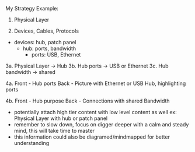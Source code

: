 My Strategy Example:

1. Physical Layer

2. Devices, Cables, Protocols
  - devices: hub, patch panel
    - hub: ports, bandwidth
      - ports: USB, Ethernet


3a. Physical Layer -> Hub
3b. Hub ports -> USB or Ethernet
3c. Hub bandwidth -> shared


4a.
Front - Hub ports
Back - Picture with Ethernet or USB Hub, highlighting ports

4b.
Front - Hub purpose
Back - Connections with shared Bandwidth

- potentially attach high tier content with low level content as well
ex: Physical Layer with hub or patch panel
- remember to slow down, focus on digger deeper with a calm and steady mind, this will take time to master
- this information could also be diagramed/mindmapped for better understanding
